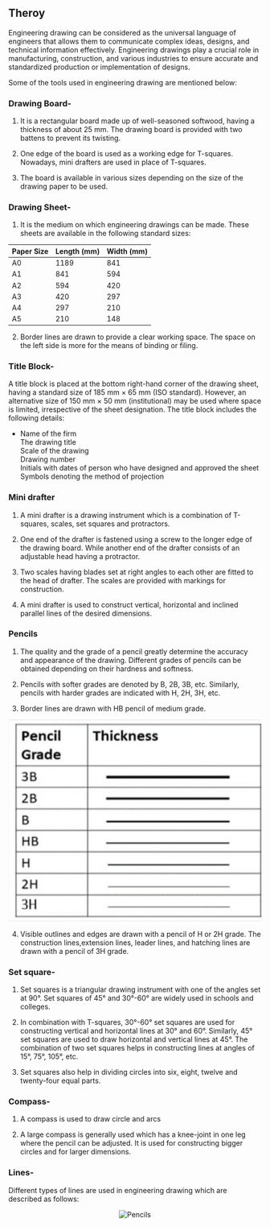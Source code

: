 ## Theroy

Engineering drawing can be considered as the universal language of engineers that allows them to 
communicate complex ideas, designs, and technical information effectively. Engineering drawings 
play a crucial role in manufacturing, construction, and various industries to ensure accurate and 
standardized production or implementation of designs.

Some of the tools used in engineering drawing are mentioned below:

### Drawing Board-

1. It is a rectangular board made up of well-seasoned softwood, having a thickness of about 25 mm. The drawing board is provided with two battens to prevent its twisting. 

2. One edge of the board is used as a working edge for T-squares. Nowadays, mini drafters are 
used in place of T-squares.

3. The board is available in various sizes depending on the size of the drawing paper to be 
used. 

### Drawing Sheet-

1. It is the medium on which engineering drawings can be made. These sheets are available in 
the following standard sizes: 

| Paper Size | Length (mm) | Width (mm) |
|------------|-------------|------------|
| A0         | 1189        | 841        |
| A1         | 841         | 594        |
| A2         | 594         | 420        |
| A3         | 420         | 297        |
| A4         | 297         | 210        |
| A5         | 210         | 148        |

2. Border lines are drawn to provide a clear working space. The space on the left side is more for the means of binding or filing. 

### Title Block-

A title block is placed at the bottom right-hand corner of the drawing sheet, having a standard size of 185 mm × 65 mm (ISO standard). However, an alternative size of 150 mm × 50 mm (institutional) may be used where space is limited, irrespective of the sheet designation.
 The title block includes the following details: 

- Name of the firm<br>
The drawing title<br>
Scale of the drawing<br>
Drawing number<br>
Initials with dates of person who have designed and approved the sheet<br>
Symbols denoting the method of projection


### Mini drafter

1. A mini drafter is a drawing instrument which is a combination of T-squares, scales, 
set squares and protractors. 

2. One end of the drafter is fastened using a screw to the longer edge of the drawing 
board. While another end of the drafter consists of an adjustable head having a 
protractor. 

3. Two scales having blades set at right angles to each other are fitted to the head of 
drafter. The scales are provided with markings for construction. 

4. A mini drafter is used to construct vertical, horizontal and inclined parallel lines of 
the desired dimensions. 

### Pencils

1. The quality and the grade of a pencil greatly determine the accuracy and appearance of the 
drawing. Different grades of pencils can be obtained depending on their hardness and 
softness.

2. Pencils with softer grades are denoted by B, 2B, 3B, etc. Similarly, pencils with harder grades are indicated with H, 2H, 3H, etc. 

3. Border lines are drawn with HB pencil of medium grade.

<p align="center">
  <img src="https://github.com/virtual-labs/exp-engineering-drawing-dei/blob/main/experiment/images/pencils.png?raw=true" 
       alt="Pencils" height="400">
</p>



4. Visible outlines and edges are drawn with a pencil of H or 2H grade. The construction lines,extension lines, leader lines, and hatching lines are drawn with a pencil of 3H grade. 

### Set square- 

1. Set squares is a triangular drawing instrument with one of the angles set at 90°. Set squares of 45° and 30°-60° are widely used in schools and colleges.  

2. In combination with T-squares, 30°-60° set squares are used for constructing vertical and horizontal lines at 30° and 60°. Similarly, 45° set squares are used to draw horizontal and vertical lines at 45°. The combination of two set squares helps in constructing lines at angles of 15°, 75°, 105°, etc.  

3. Set squares also help in dividing circles into six, eight, twelve and twenty-four equal parts.  

### Compass-

1. A compass is used to draw circle and arcs

2. A large compass is generally used which has a knee-joint in one leg where the pencil can be adjusted. It is used for constructing bigger circles and for larger dimensions.

### Lines- 

Different types of lines are used in engineering drawing which are described as follows:  

<p align="center">
  <img src="https://github.com/virtual-labs/exp-engineering-drawing-dei/blob/main/experiment/images/lines.png?raw=true" 
       alt="Pencils" height="500">
</p>



